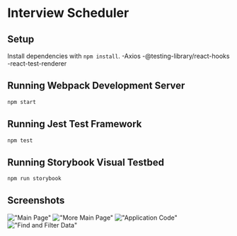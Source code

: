 # Interview Scheduler

## Setup

Install dependencies with `npm install`.
-Axios
-@testing-library/react-hooks
-react-test-renderer

## Running Webpack Development Server

```sh
npm start
```

## Running Jest Test Framework

```sh
npm test
```

## Running Storybook Visual Testbed

```sh
npm run storybook
```

## Screenshots
!["Main Page"](https://github.com/JakobBollman/Interview_Scheduler/blob/master/docs/Main_Page.png?raw=true)
!["More Main Page"](https://github.com/JakobBollman/Interview_Scheduler/blob/master/docs/More_Main_Page.png?raw=true)
!["Application Code"](https://github.com/JakobBollman/Interview_Scheduler/blob/master/docs/Application_Code.png?raw=true)
!["Find and Filter Data"](https://github.com/JakobBollman/Interview_Scheduler/blob/master/docs/Find_Filter_Data.png?raw=true)

